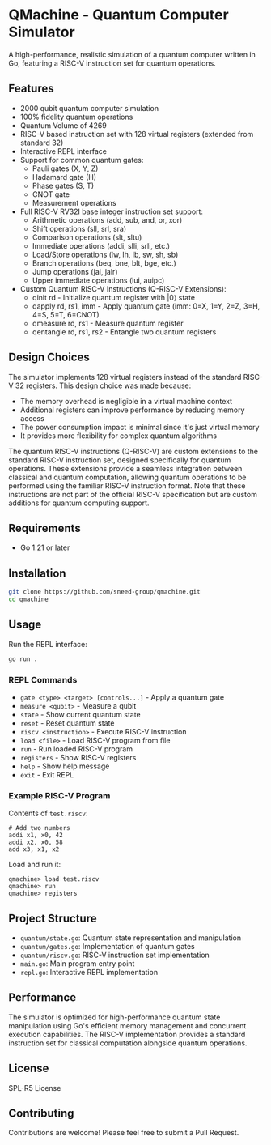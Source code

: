 # QMachine - Quantum Computer Simulator

A high-performance, realistic simulation of a quantum computer written in Go, featuring a RISC-V instruction set for quantum operations.

## Features

- 2000 qubit quantum computer simulation
- 100% fidelity quantum operations
- Quantum Volume of 4269
- RISC-V based instruction set with 128 virtual registers (extended from standard 32)
- Interactive REPL interface
- Support for common quantum gates:
  - Pauli gates (X, Y, Z)
  - Hadamard gate (H)
  - Phase gates (S, T)
  - CNOT gate
  - Measurement operations
- Full RISC-V RV32I base integer instruction set support:
  - Arithmetic operations (add, sub, and, or, xor)
  - Shift operations (sll, srl, sra)
  - Comparison operations (slt, sltu)
  - Immediate operations (addi, slli, srli, etc.)
  - Load/Store operations (lw, lh, lb, sw, sh, sb)
  - Branch operations (beq, bne, blt, bge, etc.)
  - Jump operations (jal, jalr)
  - Upper immediate operations (lui, auipc)
- Custom Quantum RISC-V Instructions (Q-RISC-V Extensions):
  - qinit rd - Initialize quantum register with |0⟩ state
  - qapply rd, rs1, imm - Apply quantum gate (imm: 0=X, 1=Y, 2=Z, 3=H, 4=S, 5=T, 6=CNOT)
  - qmeasure rd, rs1 - Measure quantum register
  - qentangle rd, rs1, rs2 - Entangle two quantum registers

## Design Choices

The simulator implements 128 virtual registers instead of the standard RISC-V 32 registers. This design choice was made because:
- The memory overhead is negligible in a virtual machine context
- Additional registers can improve performance by reducing memory access
- The power consumption impact is minimal since it's just virtual memory
- It provides more flexibility for complex quantum algorithms

The quantum RISC-V instructions (Q-RISC-V) are custom extensions to the standard RISC-V instruction set, designed specifically for quantum operations. These extensions provide a seamless integration between classical and quantum computation, allowing quantum operations to be performed using the familiar RISC-V instruction format. Note that these instructions are not part of the official RISC-V specification but are custom additions for quantum computing support.

## Requirements

- Go 1.21 or later

## Installation

```bash
git clone https://github.com/sneed-group/qmachine.git
cd qmachine
```

## Usage

Run the REPL interface:
```bash
go run .
```

### REPL Commands

- `gate <type> <target> [controls...]` - Apply a quantum gate
- `measure <qubit>` - Measure a qubit
- `state` - Show current quantum state
- `reset` - Reset quantum state
- `riscv <instruction>` - Execute RISC-V instruction
- `load <file>` - Load RISC-V program from file
- `run` - Run loaded RISC-V program
- `registers` - Show RISC-V registers
- `help` - Show help message
- `exit` - Exit REPL

### Example RISC-V Program

Contents of `test.riscv`:
```
# Add two numbers
addi x1, x0, 42
addi x2, x0, 58
add x3, x1, x2
```

Load and run it:
```
qmachine> load test.riscv
qmachine> run
qmachine> registers
```

## Project Structure

- `quantum/state.go`: Quantum state representation and manipulation
- `quantum/gates.go`: Implementation of quantum gates
- `quantum/riscv.go`: RISC-V instruction set implementation
- `main.go`: Main program entry point
- `repl.go`: Interactive REPL implementation

## Performance

The simulator is optimized for high-performance quantum state manipulation using Go's efficient memory management and concurrent execution capabilities. The RISC-V implementation provides a standard instruction set for classical computation alongside quantum operations.

## License

SPL-R5 License

## Contributing

Contributions are welcome! Please feel free to submit a Pull Request. 
